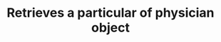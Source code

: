 ---
title: Retrieves a particular of physician object
api:
  file: sycle.json
  operationId: get_physicians-physicianuuid
hidden: false
---